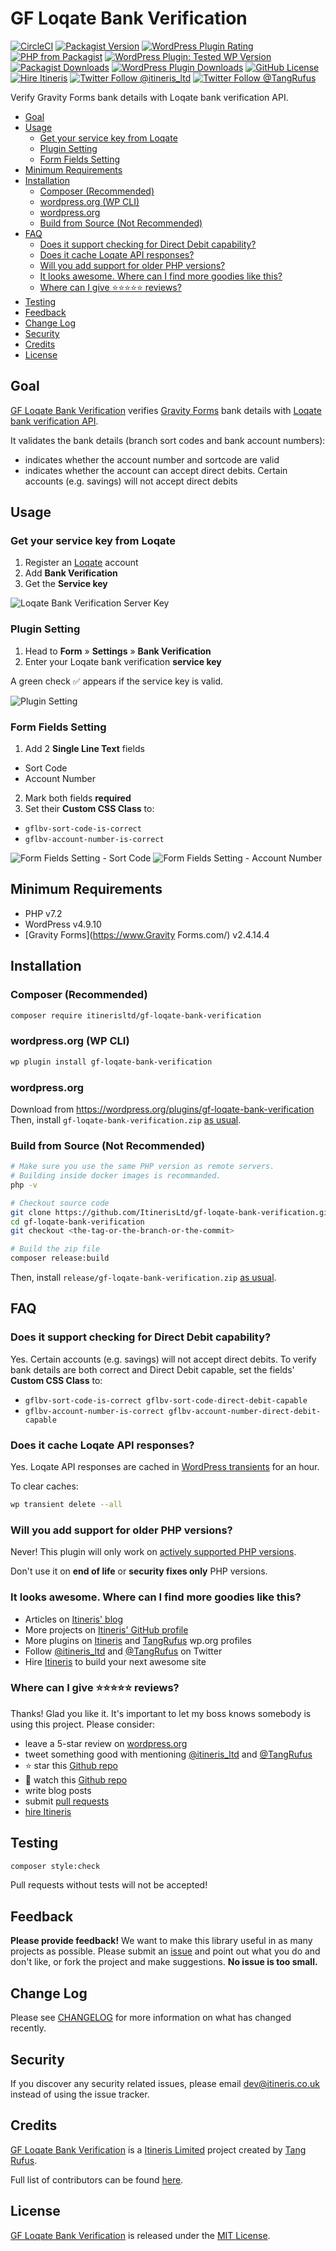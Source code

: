 # GF Loqate Bank Verification

[![CircleCI](https://circleci.com/gh/ItinerisLtd/gf-loqate-bank-verification.svg?style=svg)](https://circleci.com/gh/ItinerisLtd/gf-loqate-bank-verification)
[![Packagist Version](https://img.shields.io/packagist/v/itinerisltd/gf-loqate-bank-verification.svg?label=release&style=flat-square)](https://packagist.org/packages/itinerisltd/gf-loqate-bank-verification)
[![WordPress Plugin Rating](https://img.shields.io/wordpress/plugin/rating/gf-loqate-bank-verification?style=flat-square)](https://wordpress.org/plugins/gf-loqate-bank-verification)
[![PHP from Packagist](https://img.shields.io/packagist/php-v/itinerisltd/gf-loqate-bank-verification.svg?style=flat-square)](https://packagist.org/packages/itinerisltd/gf-loqate-bank-verification)
[![WordPress Plugin: Tested WP Version](https://img.shields.io/wordpress/plugin/tested/gf-loqate-bank-verification?style=flat-square)](https://wordpress.org/plugins/gf-loqate-bank-verification)
[![Packagist Downloads](https://img.shields.io/packagist/dt/itinerisltd/gf-loqate-bank-verification.svg?label=packagist%20downloads&style=flat-square)](https://packagist.org/packages/itinerisltd/gf-loqate-bank-verification/stats)
[![WordPress Plugin Downloads](https://img.shields.io/wordpress/plugin/dt/gf-loqate-bank-verification?label=wp.org%20downloads&style=flat-square)](https://wordpress.org/plugins/gf-loqate-bank-verification/advanced/)
[![GitHub License](https://img.shields.io/github/license/itinerisltd/gf-loqate-bank-verification.svg?style=flat-square)](https://github.com/ItinerisLtd/gf-loqate-bank-verification/blob/master/LICENSE)
[![Hire Itineris](https://img.shields.io/badge/Hire-Itineris-ff69b4.svg?style=flat-square)](https://www.itineris.co.uk/contact/)
[![Twitter Follow @itineris_ltd](https://img.shields.io/twitter/follow/itineris_ltd?style=flat-square&color=1da1f2)](https://twitter.com/itineris_ltd)
[![Twitter Follow @TangRufus](https://img.shields.io/twitter/follow/TangRufus?style=flat-square&color=1da1f2)](https://twitter.com/tangrufus)

Verify Gravity Forms bank details with Loqate bank verification API.

<!-- START doctoc generated TOC please keep comment here to allow auto update -->
<!-- DON'T EDIT THIS SECTION, INSTEAD RE-RUN doctoc TO UPDATE -->


- [Goal](#goal)
- [Usage](#usage)
  - [Get your service key from Loqate](#get-your-service-key-from-loqate)
  - [Plugin Setting](#plugin-setting)
  - [Form Fields Setting](#form-fields-setting)
- [Minimum Requirements](#minimum-requirements)
- [Installation](#installation)
  - [Composer (Recommended)](#composer-recommended)
  - [wordpress.org (WP CLI)](#wordpressorg-wp-cli)
  - [wordpress.org](#wordpressorg)
  - [Build from Source (Not Recommended)](#build-from-source-not-recommended)
- [FAQ](#faq)
  - [Does it support checking for Direct Debit capability?](#does-it-support-checking-for-direct-debit-capability)
  - [Does it cache Loqate API responses?](#does-it-cache-loqate-api-responses)
  - [Will you add support for older PHP versions?](#will-you-add-support-for-older-php-versions)
  - [It looks awesome. Where can I find more goodies like this?](#it-looks-awesome-where-can-i-find-more-goodies-like-this)
  - [Where can I give :star::star::star::star::star: reviews?](#where-can-i-give-starstarstarstarstar-reviews)
- [Testing](#testing)
- [Feedback](#feedback)
- [Change Log](#change-log)
- [Security](#security)
- [Credits](#credits)
- [License](#license)

<!-- END doctoc generated TOC please keep comment here to allow auto update -->

## Goal

[GF Loqate Bank Verification](https://github.com/ItinerisLtd/gf-loqate-bank-verification) verifies [Gravity Forms](https://www.gravityforms.com/) bank details with [Loqate bank verification API](https://www.loqate.com/resources/support/apis/BankAccountValidation/Interactive/Validate/2/).

It validates the bank details (branch sort codes and bank account numbers):
- indicates whether the account number and sortcode are valid
- indicates whether the account can accept direct debits. Certain accounts (e.g. savings) will not accept direct debits

## Usage

### Get your service key from Loqate

1. Register an [Loqate](https://www.loqate.com) account
2. Add **Bank Verification**
3. Get the **Service key**

![Loqate Bank Verification Server Key](./assets/screenshot-1.png)

### Plugin Setting

1. Head to **Form** » **Settings** » **Bank Verification**
2. Enter your Loqate bank verification **service key**

A green check :white_check_mark: appears if the service key is valid.

![Plugin Setting](./assets/screenshot-2.png)

### Form Fields Setting

1. Add 2 **Single Line Text** fields
  - Sort Code
  - Account Number
2. Mark both fields **required**
3. Set their **Custom CSS Class** to:
  - `gflbv-sort-code-is-correct`
  - `gflbv-account-number-is-correct`

![Form Fields Setting - Sort Code](./assets/screenshot-3.png)
![Form Fields Setting - Account Number](./assets/screenshot-4.png)

## Minimum Requirements

- PHP v7.2
- WordPress v4.9.10
- [Gravity Forms](https://www.Gravity Forms.com/) v2.4.14.4

## Installation

### Composer (Recommended)

```bash
composer require itinerisltd/gf-loqate-bank-verification
```

### wordpress.org (WP CLI)

```bash
wp plugin install gf-loqate-bank-verification
```

### wordpress.org

Download from https://wordpress.org/plugins/gf-loqate-bank-verification 
Then, install `gf-loqate-bank-verification.zip` [as usual](https://codex.wordpress.org/Managing_Plugins#Installing_Plugins).

### Build from Source (Not Recommended)

```bash
# Make sure you use the same PHP version as remote servers.
# Building inside docker images is recommanded.
php -v

# Checkout source code
git clone https://github.com/ItinerisLtd/gf-loqate-bank-verification.git
cd gf-loqate-bank-verification
git checkout <the-tag-or-the-branch-or-the-commit>

# Build the zip file
composer release:build
```

Then, install `release/gf-loqate-bank-verification.zip` [as usual](https://codex.wordpress.org/Managing_Plugins#Installing_Plugins).

## FAQ

### Does it support checking for Direct Debit capability?

Yes. Certain accounts (e.g. savings) will not accept direct debits. To verify bank details are both correct and Direct Debit capable, set the fields' **Custom CSS Class** to:
- `gflbv-sort-code-is-correct gflbv-sort-code-direct-debit-capable`
- `gflbv-account-number-is-correct gflbv-account-number-direct-debit-capable`

### Does it cache Loqate API responses?

Yes. Loqate API responses are cached in [WordPress transients](https://codex.wordpress.org/Transients_API) for an hour.

To clear caches:

```bash
wp transient delete --all
```

### Will you add support for older PHP versions?

Never! This plugin will only work on [actively supported PHP versions](https://secure.php.net/supported-versions.php).

Don't use it on **end of life** or **security fixes only** PHP versions.

### It looks awesome. Where can I find more goodies like this?

- Articles on [Itineris' blog](https://www.itineris.co.uk/blog/)
- More projects on [Itineris' GitHub profile](https://github.com/itinerisltd)
- More plugins on [Itineris](https://profiles.wordpress.org/itinerisltd/#content-plugins) and [TangRufus](https://profiles.wordpress.org/tangrufus/#content-plugins) wp.org profiles
- Follow [@itineris_ltd](https://twitter.com/itineris_ltd) and [@TangRufus](https://twitter.com/tangrufus) on Twitter
- Hire [Itineris](https://www.itineris.co.uk/services/) to build your next awesome site

### Where can I give :star::star::star::star::star: reviews?

Thanks! Glad you like it. It's important to let my boss knows somebody is using this project. Please consider:

- leave a 5-star review on [wordpress.org](https://wordpress.org/support/plugin/gf-loqate-bank-verification/reviews/)
- tweet something good with mentioning [@itineris_ltd](https://twitter.com/itineris_ltd) and [@TangRufus](https://twitter.com/tangrufus)
- :star: star this [Github repo](https://github.com/ItinerisLtd/gf-loqate-bank-verification)
- :eyes: watch this [Github repo](https://github.com/ItinerisLtd/gf-loqate-bank-verification)
- write blog posts
- submit [pull requests](https://github.com/ItinerisLtd/gf-loqate-bank-verification)
- [hire Itineris](https://www.itineris.co.uk/services/)

## Testing

```bash
composer style:check
```

Pull requests without tests will not be accepted!

## Feedback

**Please provide feedback!** We want to make this library useful in as many projects as possible.
Please submit an [issue](https://github.com/ItinerisLtd/gf-loqate-bank-verification/issues/new) and point out what you do and don't like, or fork the project and make suggestions.
**No issue is too small.**

## Change Log

Please see [CHANGELOG](./CHANGELOG.md) for more information on what has changed recently.

## Security

If you discover any security related issues, please email [dev@itineris.co.uk](mailto:dev@itineris.co.uk) instead of using the issue tracker.

## Credits

[GF Loqate Bank Verification](https://github.com/ItinerisLtd/gf-loqate-bank-verification) is a [Itineris Limited](https://www.itineris.co.uk/) project created by [Tang Rufus](https://typist.tech).

Full list of contributors can be found [here](https://github.com/ItinerisLtd/gf-loqate-bank-verification/graphs/contributors).

## License

[GF Loqate Bank Verification](https://github.com/ItinerisLtd/gf-loqate-bank-verification) is released under the [MIT License](https://opensource.org/licenses/MIT).
